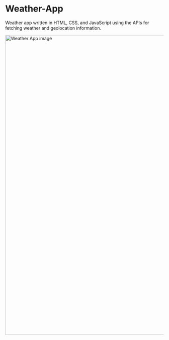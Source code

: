 # Weather-App
Weather app written in HTML, CSS, and JavaScript using the APIs for fetching weather and geolocation information.

<img width="955" alt="Weather App image" src="https://user-images.githubusercontent.com/79516592/205478503-4afe8343-b6d5-4feb-ab20-5a37b081ebf0.png">

